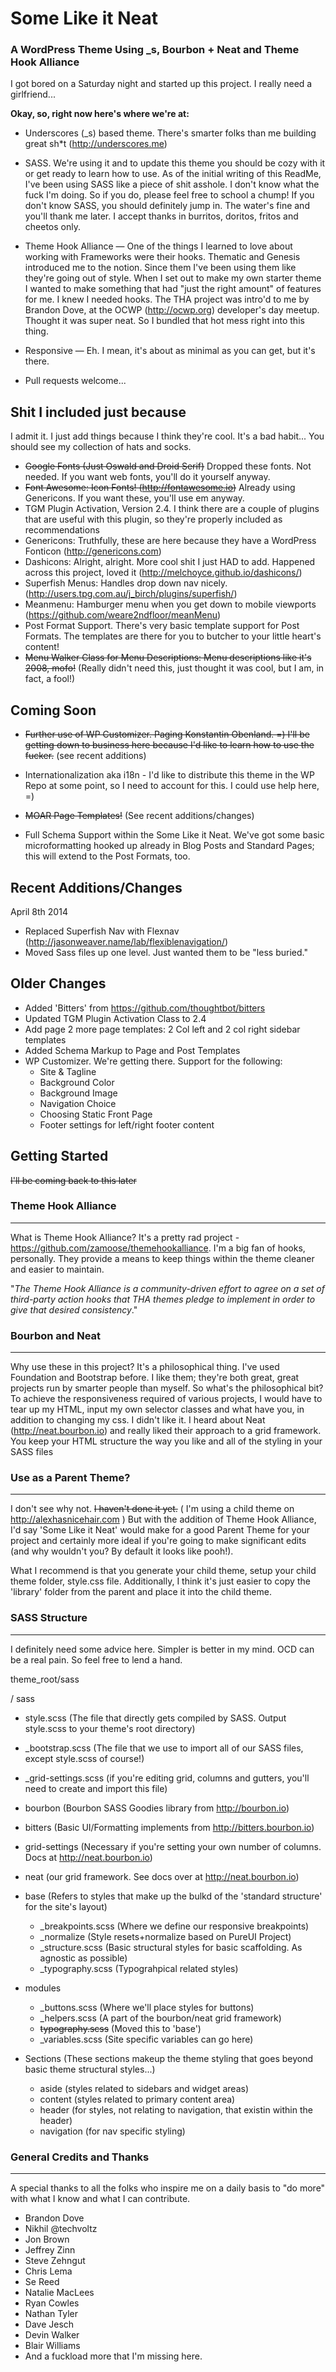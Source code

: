 # Some Like it Neat

### A WordPress Theme Using _s, Bourbon + Neat and Theme Hook Alliance


I got bored on a Saturday night and started up this project. I really need a girlfriend...

**Okay, so, right now here's where we're at:**

* Underscores (_s) based theme. There's smarter folks than me building great sh*t (http://underscores.me)  

* SASS. We're using it and to update this theme you should be cozy with it or get ready to learn how to use. As of the initial writing of this ReadMe, I've been using SASS like a piece of shit asshole. I don't know what the fuck I'm doing. So if you do, please feel free to school a chump! If you don't know SASS, you should definitely jump in. The water's fine and you'll thank me later. I accept thanks in burritos, doritos, fritos and cheetos only.

* Theme Hook Alliance — One of the things I learned to love about working with Frameworks were their hooks. Thematic and Genesis introduced me to the notion. Since them I've been using them like they're going out of style. When I set out to make my own starter theme I wanted to make something that had "just the right amount" of features for me. I knew I needed hooks. The THA project was intro'd to me by Brandon Dove, at the OCWP (http://ocwp.org) developer's day meetup. Thought it was super neat. So I bundled that hot mess right into this thing.

* Responsive — Eh. I mean, it's about as minimal as you can get, but it's there.

* Pull requests welcome...

Shit I included just because
---------------
I admit it. I just add things because I think they're cool. It's a bad habit... You should see my collection of hats and socks. 

* ~~Google Fonts (Just Oswald and Droid Serif)~~ Dropped these fonts. Not needed. If you want web fonts, you'll do it yourself anyway.
* ~~Font Awesome: Icon Fonts! (http://fontawesome.io)~~ Already using Genericons. If you want these, you'll use em anyway.
* TGM Plugin Activation, Version 2.4. I think there are a couple of plugins that are useful with this plugin, so they're properly included as recommendations
* Genericons: Truthfully, these are here because they have a WordPress Fonticon (http://genericons.com)  
* Dashicons: Alright, alright. More cool shit I just HAD to add. Happened across this project, loved it (http://melchoyce.github.io/dashicons/)
* Superfish Menus: Handles drop down nav nicely. (http://users.tpg.com.au/j_birch/plugins/superfish/)
* Meanmenu: Hamburger menu when you get down to mobile viewports (https://github.com/weare2ndfloor/meanMenu)
* Post Format Support. There's very basic template support for Post Formats. The templates are there for you to butcher to your little heart's content!
* ~~Menu Walker Class for Menu Descriptions: Menu descriptions like it's 2008, mofo!~~ (Really didn't need this, just thought it was cool, but I am, in fact, a fool!)

Coming Soon
---------------

* ~~Further use of WP Customizer. Paging Konstantin Obenland. =) I'll be getting down to business here because I'd like to learn how to use the fucker.~~ (see recent additions)


* Internationalization aka i18n - I'd like to distribute this theme in the WP Repo at some point, so I need to account for this. I could use help here, =)

* ~~MOAR Page Templates!~~ (See recent additions/changes)
* Full Schema Support within the Some Like it Neat. We've got some basic microformatting hooked up already in Blog Posts and Standard Pages; this will extend to the Post Formats, too.

Recent Additions/Changes
---------------
April 8th 2014
* Replaced Superfish Nav with Flexnav (http://jasonweaver.name/lab/flexiblenavigation/)
* Moved Sass files up one level. Just wanted them to be "less buried."

Older Changes
---------------
* Added 'Bitters' from https://github.com/thoughtbot/bitters
* Updated TGM Plugin Activation Class to 2.4
* Add page 2 more page templates: 2 Col left and 2 col right sidebar templates
* Added Schema Markup to Page and Post Templates
* WP Customizer. We're getting there. Support for the following:  
  * Site & Tagline
  * Background Color
  * Background Image
  * Navigation Choice
  * Choosing Static Front Page
  * Footer settings for left/right footer content    
 

Getting Started
---------------

~~I'll be coming back to this later~~

### Theme Hook Alliance
---------------

What is Theme Hook Alliance? It's a pretty rad project - https://github.com/zamoose/themehookalliance. I'm a big fan of hooks, personally. They provide a means to keep things within the theme cleaner and easier to maintain.

"_The Theme Hook Alliance is a community-driven effort to agree on a set of third-party action hooks that THA themes pledge to implement in order to give that desired consistency_."


### Bourbon and Neat
---------------
Why use these in this project? It's a philosophical thing. I've used Foundation and Bootstrap before. I like them; they're both great, great projects run by smarter people than myself. So what's the philosophical bit? To achieve the responsiveness required of various projects, I would have to tear up my HTML, input my own selector classes and what have you, in addition to changing my css. I didn't like it. I heard about Neat (http://neat.bourbon.io) and really liked their approach to a grid framework. You keep your HTML structure the way you like and all of the styling in your SASS files

### Use as a Parent Theme?
---------------
I don't see why not. ~~I haven't done it yet.~~ ( I'm using a child theme on http://alexhasnicehair.com ) But with the addition of Theme Hook Alliance, I'd say 'Some Like it Neat' would make for a good Parent Theme for your project and certainly more ideal if you're going to make significant edits (and why wouldn't you? By default it looks like pooh!).

What I recommend is that you generate your child theme, setup your child theme folder, style.css file. Additionally, I think it's just easier to copy the 'library' folder from the parent and place it into the child theme. 

### SASS Structure
---------------
I definitely need some advice here. Simpler is better in my mind. OCD can be a real pain. So feel free to lend a hand.

theme_root/sass

/ sass  

* style.scss (The file that directly gets compiled by SASS. Output style.scss to your theme's root directory)

- _bootstrap.scss (The file that we use to import all of our SASS files, except style.scss of course!)

- _grid-settings.scss (if you're editing grid, columns and gutters, you'll need to create and import this file) 


- bourbon  (Bourbon SASS Goodies library from http://bourbon.io) 

- bitters  (Basic UI/Formatting implements from http://bitters.bourbon.io) 

- grid-settings  (Necessary if you're setting your own number of columns. Docs at http://neat.bourbon.io)  

- neat  (our grid framework. See docs over at http://neat.bourbon.io) 

- base  (Refers to styles that make up the bulkd of the 'standard structure' for the site's layout)
  * _breakpoints.scss (Where we define our responsive breakpoints)  
  * _normalize (Style resets+normalize based on PureUI Project)  
  * _structure.scss (Basic structural styles for basic scaffolding. As agnostic as possible)  
  * _typography.scss  (Typograhpical related styles)  

- modules  
  * _buttons.scss  (Where we'll place styles for buttons)  
  * _helpers.scss  (A part of the bourbon/neat grid framework)  
  * ~~typography.scss~~  (Moved this to 'base')  
  * _variables.scss  (Site specific variables can go here)  
 
- Sections  (These sections makeup the theme styling that goes beyond basic theme structural styles...)  
  * aside  (styles related to sidebars and widget areas)  
  * content  (styles related to primary content area)  
  * header (for styles, not relating to navigation, that existin within the header)  
  * navigation  (for nav specific styling)  

### General Credits and Thanks
---------------
A special thanks to all the folks who inspire me on a daily basis to "do more" with what I know and what I can contribute.

* Brandon Dove
* Nikhil @techvoltz
* Jon Brown
* Jeffrey Zinn
* Steve Zehngut
* Chris Lema
* Se Reed
* Natalie MacLees
* Ryan Cowles
* Nathan Tyler
* Dave Jesch
* Devin Walker
* Blair Williams
* And a fuckload more that I'm missing here.

